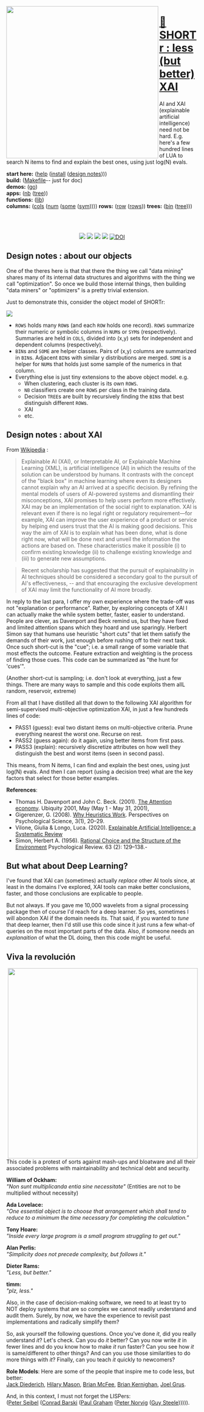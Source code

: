 <a href="all.md"><img align=left width=400 src="stark.jpeg"></a>

# [:high_brightness: SHORTr : less (but better) XAI](all.md)


AI and XAI (explainable artificial intelligence) need not be
hard.  E.g. here's a few hundred lines of LUA
to search N items to  find and explain the best ones, using just
log(N) evals.  

**start here:**  ([help](all.md) ([install](/INSTALL.md) ([design notes](design.md))))                                                                                               
**build:**       ([Makefile](https://github.com/timm/shortr/blob/master/etc/src/Makefile)-- just for doc)                                                                           
**demos:**       ([go](go.md))                                                                                                                                                      
**apps:**         ([nb](nb.md) ([tree](tree.md)))   
**functions:**   ([lib](lib.md))     
**columns:**    ([cols](cols.md) ([num](num.md) ([some](some.md) ([sym](sym.md)))))
**rows:** ([row](row.md) ([rows](rows.md)))
**trees:** ([bin](bin.md) ([tree](tree.md))))


<br clear=all>&nbsp;
<p align=center>
<a href=".."><img src="https://img.shields.io/badge/Lua-%232C2D72.svg?logo=lua&logoColor=white"></a>
<a href=".."><img src="https://img.shields.io/badge/checked--by-syntastic-yellow?logo=Checkmarx&logoColor=white"></a>
<a href="https://github.com/timm/shortr/actions/workflows/tests.yml"><img src="https://github.com/timm/shortr/actions/workflows/tests.yml/badge.svg"></a>
<a href="https://opensource.org/licenses/BSD-2-Clause"><img  src="https://img.shields.io/badge/License-BSD%202--Clause-orange.svg?logo=opensourceinitiative&logoColor=white"></a>
<a href="https://zenodo.org/badge/latestdoi/206205826"> <img  src="https://zenodo.org/badge/206205826.svg" alt="DOI"></a> 
</p>

## Design notes : about our objects

One of the  theres here is that that there the thing we call "data 
mining" shares many of its internal data structures and algorithms
with the thing we call "optimization". So once we build those
internal things, then building "data miners" or "optimizers"
is a  pretty trivial extension. 

Just to demonstrate this, consider the object model of SHORTr:

<img align=center src="design.jpg">

-   `ROWS` holds many `ROW`s (and each `ROW` holds one record).  `ROWS` summarize their numeric
or symbolic  columns in `NUM`s or `SYM`s (respectively). Summaries are held in `COLS`, divided into  (x,y) sets for
independent and dependent columns (respectively). 
- `BIN`s and `SOME` are helper classes. Pairs of (x,y) columns are summarized in `BIN`s. Adjacent `BIN`s with  similar y distributions
are merged. 
`SOME` is a helper
for `NUM`s that holds just some sample of the numerics in that column. 
- Everything else is just tiny extensions to the above object model. e.g. 
  - When clustering, each cluster is its own `ROWS`.
  - `NB` classifiers create one `ROWS` per class in the training data.
  - Decision `TREE`s are built by recursively finding the `BIN`s that best distinguish different `ROW`s. 
  - XAI
  - etc.


## Design notes : about XAI
From  [Wikipedia](https://en.wikipedia.org/wiki/Explainable_artificial_intelligence) :

> Explainable AI (XAI), or Interpretable AI, or Explainable Machine
Learning (XML), is artificial intelligence (AI) in which the
results of the solution can be understood by humans. It contrasts
with the concept of the "black box" in machine learning where even
its designers cannot explain why an AI arrived at a specific
decision. By refining the mental models of users of AI-powered
systems and dismantling their misconceptions, XAI promises to help
users perform more effectively. XAI may be an implementation of
the social right to explanation. XAI is relevant even if there
is no legal right or regulatory requirement—for example, XAI can
improve the user experience of a product or service by helping end
users trust that the AI is making good decisions. This way the aim
of XAI is to explain what has been done, what is done right now,
what will be done next and unveil the information the actions are
based on. These characteristics make it possible (i) to confirm
existing knowledge (ii) to challenge existing knowledge and (iii)
to generate new assumptions.

> Recent scholarship has suggested that the pursuit of explainability
in AI techniques should be considered a secondary goal to the pursuit
of AI's effectiveness, -- and that encouraging the exclusive
development of XAI may limit the functionality of AI more broadly.

In reply to the last para, I offer my own experience where the trade-off was not "explanation or performance". 
Rather, by exploring concepts of XAI I can actually make the while
system better, faster, easier to understand. 
People are clever, as Davenport and Beck remind us,
but they  have fixed and limited attention spans
which they  hoard and use sparingly.
Herbert Simon say that humans  use heuristic "short cuts" that let 
them satisfy the demands of their work, just enough
before rushing off to their next
task.
Once such short-cut is the "cue"; i.e. a small range
of some variable that most effects the outcome. Feature
extraction and weighting  is the process of finding
those cues. This code can be summarized as "the hunt
for 'cues'". 

(Another short-cut is sampling; i.e. don't look at 
everything, just a few things. There are many ways to
sample and this code exploits them allL random, 
reservoir, extreme)

From all that I have distilled all that down to the following XAI algorithm
for semi-supervised multi-objective optimization XAI, in just a few hundreds lines of code:
- PASS1 (guess): eval two distant items on multi-objective criteria.
       Prune everything nearest the worst one. Recurse on rest.
- PASS2 (guess again): do it again, using better items from first pass.
- PASS3 (explain): recursively discretize attributes on how well they
      distinguish the best and worst items (seen in second pass).

This means, from N items, I can find and explain the best ones, using just log(N) evals. And then I can report
(using a decision tree) what are the key factors that select for those better examples. 

 **References**:
- Thomas H. Davenport and John C. Beck. (2001). 
  [The Attention economy](https://ubiquity.acm.org/article.cfm?id=376626). 
  Ubiquity 2001, May (May 1 - May 31, 2001), 
- Gigerenzer, G. (2008). 
  [Why Heuristics Work](https://pure.mpg.de/rest/items/item_2100099/component/file_2100098/content).
  Perspectives on Psychological Science, 3(1), 20–29. 
- Vilone, Giulia & Longo, Luca. (2020). 
  [Explainable Artificial Intelligence: a Systematic Review](https://arxiv.org/pdf/2006.00093.pdf)
- Simon, Herbert A. (1956). 
  [Rational Choice and the Structure of the Environment](https://uk.sagepub.com/sites/default/files/upm-binaries/25239_Chater~Vol_1~Ch_03.pdf)
  Psychological Review. 63 (2): 129–138.- 

## But what about Deep Learning?
I've found that XAI can (sometimes) actually 
_replace_ other AI tools since, at least in the domains
I've explored, XAI tools can make better conclusions, 
faster, and those conclusions are explicable to people.

But not always. If you gave me 10,000 wavelets
from a signal processing package then of course I'd 
reach for a deep learner. So yes, sometimes I will abondon XAI if the domain
needs its. That said, 
if you wanted to _tune_ that deep
learner, then I'd still use this code since it
just runs a few what-of queries on the
most important parts of the data. Also, if someone needs an _explanaition_
of what the DL doing, then this code might be useful.

## Viva la revolución
<img src="che.jpg" align=right width=500>  

This code is a protest of sorts against
 mash-ups and bloatware and all their associated 
 problems with maintainability and technical debt and security.

<b>William of Ockham:</b></br>
<em>"Non sunt multiplicanda entia sine necessitate"</em>
(Entities are not to be multiplied without necessity)<p>
<b>Ada Lovelace:</b><br>
<em>"One essential object is to choose that arrangement which shall tend to reduce to a minimum the time necessary for completing the calculation.”</em><p>
<b>Tony Hoare:</b><br>
<em>"Inside every large program is a small program struggling to get out."</em><p>
<b>Alan Perlis:</b><br><em>"Simplicity does not precede complexity, but follows it."</em><p>
<b>Dieter Rams:</b><br><em>"Less, but better."</em><p>
<b>timm:</b><br><em>"plz, less."</em>

Also, in the case of decision-making
software, we need to at least try to NOT deploy systems that are so complex we
cannot readily understand and audit them.
 Surely, by now, we have the experience to revisit past implementations and radically simplify them?

So, ask yourself the following questions. Once you've done _it_, did you really understand _it_? Let's check.
Can you do _it_ better?
Can you now
write _it_ in fewer lines and do you know how to make _it_ run faster?
Can you see how _it_ is same/different to other things?
And can you use those similarities to do more things with  _it_?
Finally, can you teach _it_ quickly to newcomers?
    
**Role Models**: Here are some of the people that
inspire me to code less, but better:<br>
[Jack Diederich](https://www.youtube.com/watch?v=o9pEzgHorH0), [Hilary Mason](https://www.youtube.com/watch?v=l2btv0yUPNQ),
[Brian McFee](https://brianmcfee.net/papers/ismir2011_sptree.pdf),
[Brian Kernighan](https://www.oreilly.com/library/view/beautiful-code/9780596510046/ch01.html),
[Joel Grus](https://github.com/joelgrus/data-science-from-scratch).<p>
And, in this context, I must not forget the LISPers: <br>
([Peter Seibel](https://gigamonkeys.com/book/)
  ([Conrad Barski](https://doc.lagout.org/programmation/Lisp/Land%20of%20Lisp_%20Learn%20to%20Program%20in%20Lisp%2C%20One%20Game%20at%20a%20Time%20%5BBarski%202010-11-15%5D.pdf)
  ([Paul Graham](http://www.paulgraham.com/onlisp.html)
    ([Peter Norvig](http://norvig.com/lispy.html)
      ([Guy Steele](https://dspace.mit.edu/bitstream/handle/1721.1/5790/AIM-353.pdf?sequence=2&isAllowed=y)))))). 

